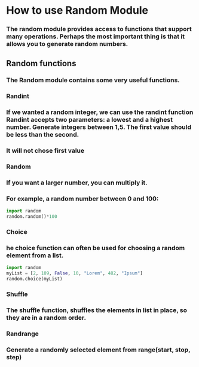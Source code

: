 # How to use Random Module

### The random module provides access to functions that support many operations. Perhaps the most important thing is that it allows you to generate random numbers.

## Random functions
### The Random module contains some very useful functions.

### **Randint**

### If we wanted a random integer, we can use the randint function Randint accepts two parameters: a lowest and a highest number. Generate integers between 1,5. The first value should be less than the second.
### It will not chose first value

### **Random**
### If you want a larger number, you can multiply it.

### For example, a random number between 0 and 100:
```python
import random
random.random()*100
```

### **Choice**
### he choice function can often be used for choosing a random element from a list.

```python
import random
myList = [2, 109, False, 10, "Lorem", 482, "Ipsum"]
random.choice(myList)
```

### **Shuffle**
### The shuffle function, shuffles the elements in list in place, so they are in a random order.

### **Randrange**
### Generate a randomly selected element from range(start, stop, step)

